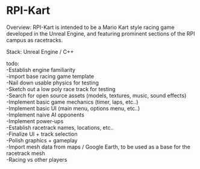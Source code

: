 # RPI-Kart  
  
Overview: RPI-Kart is intended to be a Mario Kart style racing game developed in the Unreal Engine, and featuring prominent sections of the RPI campus as racetracks.  
  
Stack: Unreal Engine / C++  
  
todo:  
-Establish engine familiarity  
-import base racing game template  
-Nail down usable physics for testing  
-Sketch out a low poly race track for testing  
-Search for open source assets (models, textures, music, sound effects)  
-Implement basic game mechanics (timer, laps, etc..)  
-Implement basic UI (main menu, options menu, etc..)  
-Implement naive AI opponents  
-Implement power-ups  
-Establish racetrack names, locations, etc..  
-Finalize UI + track selection  
-Polish graphics + gameplay  
-Import mesh data from maps / Google Earth, to be used as a base for the racetrack mesh  
-Racing vs other players  